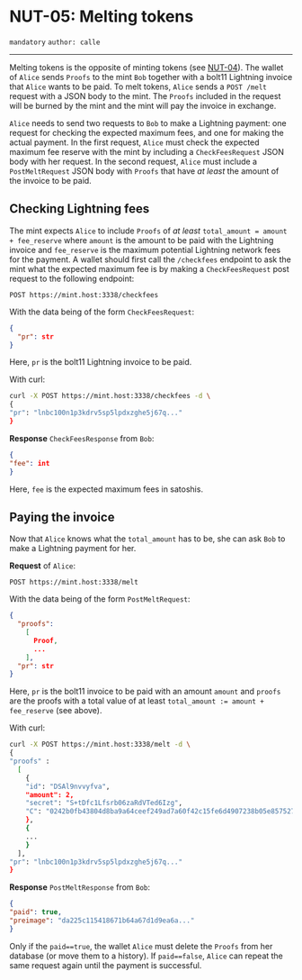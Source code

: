 NUT-05: Melting tokens
==========================

`mandatory` `author: calle`

---

Melting tokens is the opposite of minting tokens (see [NUT-04][04]). The wallet of `Alice` sends `Proofs` to the mint `Bob` together with a bolt11 Lightning invoice that `Alice` wants to be paid. To melt tokens, `Alice` sends a `POST /melt` request with a JSON body to the mint. The `Proofs` included in the request will be burned by the mint and the mint will pay the invoice in exchange. 

`Alice` needs to send two requests to `Bob` to make a Lightning payment: one request for checking the expected maximum fees, and one for making the actual payment. In the first request, `Alice` must check the expected maximum fee reserve with the mint by including a `CheckFeesRequest` JSON body with her request. In the second request, `Alice` must include a `PostMeltRequest` JSON body with `Proofs` that have *at least* the amount of the invoice to be paid.

## Checking Lightning fees

The mint expects `Alice` to include `Proofs` of *at least* `total_amount = amount + fee_reserve` where `amount` is the amount to be paid with the Lightning invoice and `fee_reserve` is the maximum potential Lightning network fees for the payment. A wallet should first call the `/checkfees` endpoint to ask the mint what the expected maximum fee is by making a `CheckFeesRequest` post request to the following endpoint:

```http
POST https://mint.host:3338/checkfees
```
With the data being of the form `CheckFeesRequest`:

```json
{
  "pr": str
}
```

Here, `pr` is the bolt11 Lightning invoice to be paid.

With curl:

```bash
curl -X POST https://mint.host:3338/checkfees -d \
{
"pr": "lnbc100n1p3kdrv5sp5lpdxzghe5j67q..."
}
```

**Response** `CheckFeesResponse` from `Bob`:

```json
{
"fee": int
}
```
Here, `fee` is the expected maximum fees in satoshis.

## Paying the invoice

Now that `Alice` knows what the `total_amount` has to be, she can ask `Bob` to make a Lightning payment for her.

**Request** of `Alice`:

```http
POST https://mint.host:3338/melt
```

With the data being of the form `PostMeltRequest`:

```json
{
  "proofs": 
    [
      Proof,
      ...
    ],
  "pr": str
}
```

Here, `pr` is the bolt11 invoice to be paid with an amount `amount` and `proofs` are the proofs with a total value of at least `total_amount := amount + fee_reserve` (see above).

With curl:

```bash
curl -X POST https://mint.host:3338/melt -d \
{
"proofs" : 
  [
    {
    "id": "DSAl9nvvyfva",
    "amount": 2,
    "secret": "S+tDfc1Lfsrb06zaRdVTed6Izg",
    "C": "0242b0fb43804d8ba9a64ceef249ad7a60f42c15fe6d4907238b05e857527832a3"
    },
    {
    ...
    }
  ],
"pr": "lnbc100n1p3kdrv5sp5lpdxzghe5j67q..."
}
```

**Response** `PostMeltResponse` from `Bob`:

```json
{
"paid": true,
"preimage": "da225c115418671b64a67d1d9ea6a..."
}
```

Only if the `paid==true`, the wallet `Alice` must delete the `Proofs` from her database (or move them to a history). If `paid==false`, `Alice` can repeat the same request again until the payment is successful.

[00]: 00.md
[01]: 01.md
[02]: 02.md
[03]: 03.md
[04]: 04.md
[05]: 05.md
[06]: 06.md
[07]: 07.md
[08]: 08.md
[09]: 09.md
[10]: 10.md
[11]: 11.md
[12]: 12.md
[13]: 13.md
[14]: 14.md
[15]: 15.md
[16]: 16.md
[17]: 17.md
[18]: 18.md
[19]: 19.md
[20]: 20.md
